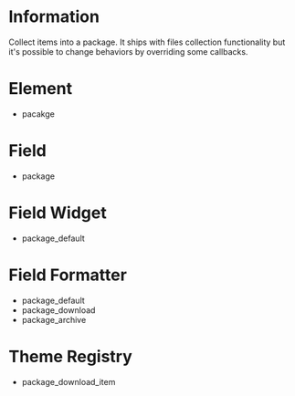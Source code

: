 Information
===========
Collect items into a package. It ships with files collection functionality but
it's possible to change behaviors by overriding some callbacks.

Element
=======
* pacakge

Field
=====
* package

Field Widget
============
* package_default

Field Formatter
===============
* package_default
* package_download
* package_archive

Theme Registry
==============
* package_download_item
